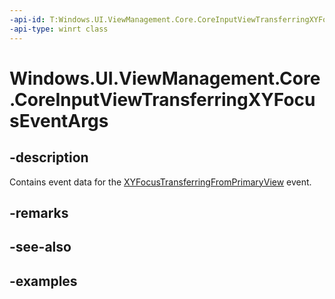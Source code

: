 ```yaml
---
-api-id: T:Windows.UI.ViewManagement.Core.CoreInputViewTransferringXYFocusEventArgs
-api-type: winrt class
---
```


<!-- Class syntax.
public class CoreInputViewTransferringXYFocusEventArgs 
-->

# Windows.UI.ViewManagement.Core.CoreInputViewTransferringXYFocusEventArgs

## -description

Contains event data for the [XYFocusTransferringFromPrimaryView](coreinputview_xyfocustransferringfromprimaryview.md) event.

## -remarks

## -see-also

## -examples
